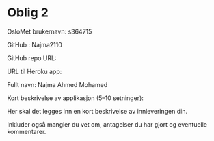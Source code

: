 # Oblig 2

OsloMet brukernavn: s364715

GitHub : Najma2110

GitHub repo URL: 

URL til Heroku app: 

Fullt navn: Najma Ahmed Mohamed

Kort beskrivelse av applikasjon (5–10 setninger):

Her skal det legges inn en kort beskrivelse av innleveringen din.

Inkluder også mangler du vet om, antagelser du har gjort og eventuelle kommentarer.
